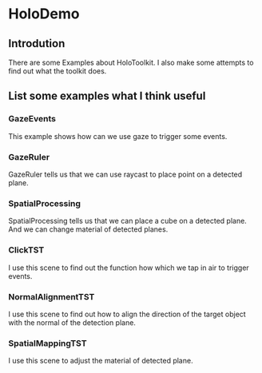 # HoloDemo

## Introdution

There are some Examples about HoloToolkit. I also make some attempts to find out what the toolkit does.

## List some examples what I think useful 

### GazeEvents

This example shows how can we use gaze to trigger some events.

### GazeRuler

GazeRuler tells us that we can use raycast to place point on a detected plane.

### SpatialProcessing

SpatialProcessing tells us that we can place a cube on a detected plane. And we can change material of detected planes.

### ClickTST

I use this scene to find out the function how which we tap in air to trigger events.

### NormalAlignmentTST

I use this scene to find out how to align the direction of the target object with the normal of the detection plane.

### SpatialMappingTST

I use this scene to adjust the material of detected plane.